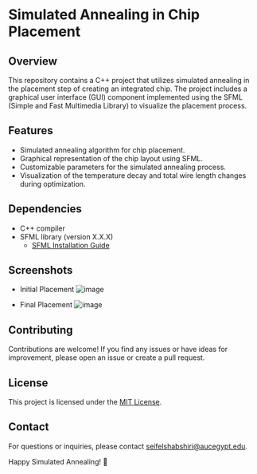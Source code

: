 # Simulated Annealing in Chip Placement

## Overview

This repository contains a C++ project that utilizes simulated annealing in the placement step of creating an integrated chip. The project includes a graphical user interface (GUI) component implemented using the SFML (Simple and Fast Multimedia Library) to visualize the placement process.

## Features

- Simulated annealing algorithm for chip placement.
- Graphical representation of the chip layout using SFML.
- Customizable parameters for the simulated annealing process.
- Visualization of the temperature decay and total wire length changes during optimization.

## Dependencies

- C++ compiler
- SFML library (version X.X.X)
  - [SFML Installation Guide](https://www.sfml-dev.org/tutorials/2.5/start-linux.php)
## Screenshots
- Initial Placement
![image](https://github.com/Seif2001/SmulatedAneallingGUI/assets/78408934/4621c065-fc0c-4024-977b-210240c98ba0)

- Final Placement
![image](https://github.com/Seif2001/SmulatedAneallingGUI/assets/78408934/4abe7439-ec0c-4c7a-88a1-86b89dc16d49)


## Contributing

Contributions are welcome! If you find any issues or have ideas for improvement, please open an issue or create a pull request.

## License

This project is licensed under the [MIT License](LICENSE).


## Contact

For questions or inquiries, please contact [seifelshabshiri@aucegypt.edu](mailto:seifelshabshiri@aucegypt.edu).

Happy Simulated Annealing! 🚀
